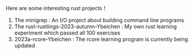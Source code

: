 Here are some interesting rust projects！
1. The minigrep : An I/O project about building command line programs
2. The rust-rustlings-2023-autumn-Ybeichen : My own rust learning experiment which passed all 100 exercises
3. 2023a-rcore-Ybeichen : The rcore learning program is currently being updated
